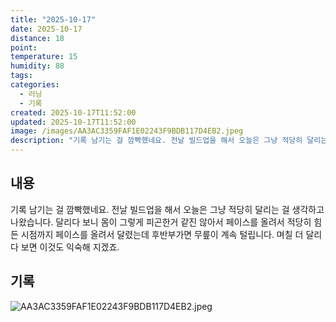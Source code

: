 ```yaml
---
title: "2025-10-17"
date: 2025-10-17
distance: 18
point:
temperature: 15
humidity: 88
tags:
categories:
  - 러닝
  - 기록
created: 2025-10-17T11:52:00
updated: 2025-10-17T11:52:00
image: /images/AA3AC3359FAF1E02243F9BDB117D4EB2.jpeg
description: "기록 남기는 걸 깜빡했네요. 전날 빌드업을 해서 오늘은 그냥 적당히 달리는 걸 생각하고 나왔습니다. 달리다 보니 몸이 그렇게 피곤한거 같진 않아서 페이스를 올려서 적당히 힘든 시점까지 페이스를 올려서 달렸는데 후반부가면 무릎이 계속 털립니다. 며칠 더 달리다 보면 이것도 익숙해 지겠죠."
---
```

## 내용
기록 남기는 걸 깜빡했네요. 
전날 빌드업을 해서 오늘은 그냥 적당히 달리는 걸 생각하고 나왔습니다. 달리다 보니 몸이 그렇게 피곤한거 같진 않아서 페이스를 올려서 적당히 힘든 시점까지 페이스를 올려서 달렸는데 후반부가면 무릎이 계속 털립니다. 며칠 더 달리다 보면 이것도 익숙해 지겠죠.

## 기록
![AA3AC3359FAF1E02243F9BDB117D4EB2.jpeg](/images/AA3AC3359FAF1E02243F9BDB117D4EB2.jpeg)

